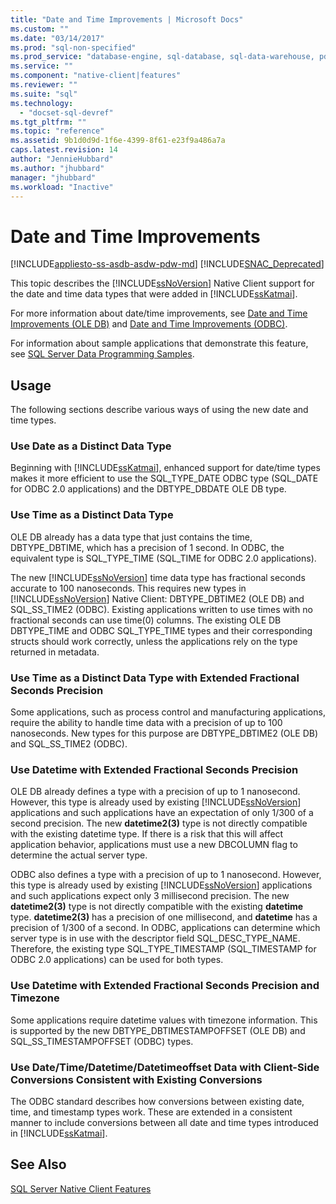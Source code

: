 ```yaml
---
title: "Date and Time Improvements | Microsoft Docs"
ms.custom: ""
ms.date: "03/14/2017"
ms.prod: "sql-non-specified"
ms.prod_service: "database-engine, sql-database, sql-data-warehouse, pdw"
ms.service: ""
ms.component: "native-client|features"
ms.reviewer: ""
ms.suite: "sql"
ms.technology: 
  - "docset-sql-devref"
ms.tgt_pltfrm: ""
ms.topic: "reference"
ms.assetid: 9b1d0d9d-1f6e-4399-8f61-e23f9a486a7a
caps.latest.revision: 14
author: "JennieHubbard"
ms.author: "jhubbard"
manager: "jhubbard"
ms.workload: "Inactive"
---
```

# Date and Time Improvements
[!INCLUDE[appliesto-ss-asdb-asdw-pdw-md](../../../includes/appliesto-ss-asdb-asdw-pdw-md.md)]
[!INCLUDE[SNAC_Deprecated](../../../includes/snac-deprecated.md)]

  This topic describes the [!INCLUDE[ssNoVersion](../../../includes/ssnoversion-md.md)] Native Client support for the date and time data types that were added in [!INCLUDE[ssKatmai](../../../includes/sskatmai-md.md)].  
  
 For more information about date/time improvements, see [Date and Time Improvements &#40;OLE DB&#41;](../../../relational-databases/native-client-ole-db-date-time/date-and-time-improvements-ole-db.md) and [Date and Time Improvements &#40;ODBC&#41;](../../../relational-databases/native-client-odbc-date-time/date-and-time-improvements-odbc.md).  
  
 For information about sample applications that demonstrate this feature, see [SQL Server Data Programming Samples](http://msftdpprodsamples.codeplex.com/).  
  
## Usage  
 The following sections describe various ways of using the new date and time types.  
  
### Use Date as a Distinct Data Type  
 Beginning with [!INCLUDE[ssKatmai](../../../includes/sskatmai-md.md)], enhanced support for date/time types makes it more efficient to use the SQL_TYPE_DATE ODBC type (SQL_DATE for ODBC 2.0 applications) and the DBTYPE_DBDATE OLE DB type.  
  
### Use Time as a Distinct Data Type  
 OLE DB already has a data type that just contains the time, DBTYPE_DBTIME, which has a precision of 1 second. In ODBC, the equivalent type is SQL_TYPE_TIME (SQL_TIME for ODBC 2.0 applications).  
  
 The new [!INCLUDE[ssNoVersion](../../../includes/ssnoversion-md.md)] time data type has fractional seconds accurate to 100 nanoseconds. This requires new types in [!INCLUDE[ssNoVersion](../../../includes/ssnoversion-md.md)] Native Client: DBTYPE_DBTIME2 (OLE DB) and SQL_SS_TIME2 (ODBC). Existing applications written to use times with no fractional seconds can use time(0) columns. The existing OLE DB DBTYPE_TIME and ODBC SQL_TYPE_TIME types and their corresponding structs should work correctly, unless the applications rely on the type returned in metadata.  
  
### Use Time as a Distinct Data Type with Extended Fractional Seconds Precision  
 Some applications, such as process control and manufacturing applications, require the ability to handle time data with a precision of up to 100 nanoseconds. New types for this purpose are DBTYPE_DBTIME2 (OLE DB) and SQL_SS_TIME2 (ODBC).  
  
### Use Datetime with Extended Fractional Seconds Precision  
 OLE DB already defines a type with a precision of up to 1 nanosecond. However, this type is already used by existing [!INCLUDE[ssNoVersion](../../../includes/ssnoversion-md.md)] applications and such applications have an expectation of only 1/300 of a second precision. The new **datetime2(3)** type is not directly compatible with the existing datetime type. If there is a risk that this will affect application behavior, applications must use a new DBCOLUMN flag to determine the actual server type.  
  
 ODBC also defines a type with a precision of up to 1 nanosecond. However, this type is already used by existing [!INCLUDE[ssNoVersion](../../../includes/ssnoversion-md.md)] applications and such applications expect only 3 millisecond precision. The new **datetime2(3)** type is not  directly compatible with the existing **datetime** type. **datetime2(3)** has a precision of one millisecond, and **datetime** has a precision of 1/300 of a second. In ODBC, applications can determine which server type is in use with the descriptor field SQL_DESC_TYPE_NAME. Therefore, the existing type SQL_TYPE_TIMESTAMP (SQL_TIMESTAMP for ODBC 2.0 applications) can be used for both types.  
  
### Use Datetime with Extended Fractional Seconds Precision and Timezone  
 Some applications require datetime values with timezone information. This is supported by the new DBTYPE_DBTIMESTAMPOFFSET (OLE DB) and SQL_SS_TIMESTAMPOFFSET (ODBC) types.  
  
### Use Date/Time/Datetime/Datetimeoffset Data with Client-Side Conversions Consistent with Existing Conversions  
 The ODBC standard describes how conversions between existing date, time, and timestamp types work. These are extended in a consistent manner to include conversions between all date and time types introduced in [!INCLUDE[ssKatmai](../../../includes/sskatmai-md.md)].  
  
## See Also  
 [SQL Server Native Client Features](../../../relational-databases/native-client/features/sql-server-native-client-features.md)  
  
  
